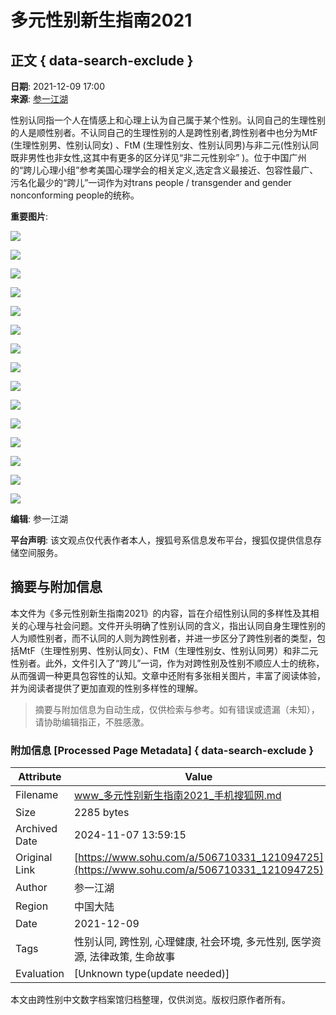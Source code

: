 # 多元性别新生指南2021

## 正文 { data-search-exclude }


**日期**: 2021-12-09 17:00  
**来源**: [参一江湖](https://www.sohu.com/a/506710331_121094725?spm=smpc.content-abroad.content.1.17309878038976zOPno4)

性别认同指一个人在情感上和心理上认为自己属于某个性别。认同自己的生理性别的人是顺性别者。不认同自己的生理性别的人是跨性别者,跨性别者中也分为MtF (生理性别男、性别认同女) 、FtM (生理性别女、性别认同男)与非二元(性别认同既非男性也非女性,这其中有更多的区分详见“非二元性别伞” )。位于中国广州的“跨儿心理小组”参考美国心理学会的相关定义,选定含义最接近、包容性最广、污名化最少的“跨儿”一词作为对trans people / transgender and gender nonconforming people的统称。

**重要图片**:

![](https://p7.itc.cn/q_70/images01/20211209/c5c4bb544c7849edb2ba03e3ed1d9d50.jpeg)

![](https://p3.itc.cn/q_70/images01/20211209/734bc8341ee7441eb5bdbfc3900aa85b.jpeg)

![](https://p7.itc.cn/q_70/images01/20211209/a43b5eb32736466783147eb15746444a.jpeg)

![](https://p6.itc.cn/q_70/images01/20211209/47f128994b4a41bb81686ce644e32ed2.jpeg)

![](https://p2.itc.cn/q_70/images01/20211209/c32f69375b154d96b597b7dd6f8b673d.jpeg)

![](https://p4.itc.cn/q_70/images01/20211209/6c0581e9216d4f8abc7d3556295dd656.jpeg)

![](https://p1.itc.cn/q_70/images01/20211209/f8187e850eb04d7d9dff7927da89deed.jpeg)

![](https://p8.itc.cn/q_70/images01/20211209/23b7766007624663b6cc8adbcb2bf6b7.jpeg)

![](https://p8.itc.cn/q_70/images01/20211209/090c9d0fd45c4f4cb673f5b79db20f97.jpeg)

![](https://p0.itc.cn/q_70/images01/20211209/9611320085624efa86c33dfe8da4579b.jpeg)

![](https://p9.itc.cn/q_70/images01/20211209/6144f7ccc9ae42c29831b2ac032de7e1.jpeg)

![](https://p5.itc.cn/q_70/images01/20211209/6937a30f870a43f185bbbd980ff838d1.jpeg)

![](https://p0.itc.cn/q_70/images01/20211209/4b27e834d7e3479392fb5aa857ea69ad.jpeg)

![](https://p9.itc.cn/q_70/images01/20211209/2f7a4cf0fa7f490ca593c4e3b0e0aa8b.jpeg)

![](https://p8.itc.cn/q_70/images01/20211209/d423144ee272430e817a060df0c33f1a.jpeg)

**编辑**: 参一江湖

**平台声明**: 该文观点仅代表作者本人，搜狐号系信息发布平台，搜狐仅提供信息存储空间服务。

## 摘要与附加信息

<!-- tcd_abstract -->
本文件为《多元性别新生指南2021》的内容，旨在介绍性别认同的多样性及其相关的心理与社会问题。文件开头明确了性别认同的含义，指出认同自身生理性别的人为顺性别者，而不认同的人则为跨性别者，并进一步区分了跨性别者的类型，包括MtF（生理性别男、性别认同女）、FtM（生理性别女、性别认同男）和非二元性别者。此外，文件引入了“跨儿”一词，作为对跨性别及性别不顺应人士的统称，从而强调一种更具包容性的认知。文章中还附有多张相关图片，丰富了阅读体验，并为阅读者提供了更加直观的性别多样性的理解。
<!-- tcd_abstract_end -->

> 摘要与附加信息为自动生成，仅供检索与参考。如有错误或遗漏（未知），请协助编辑指正，不胜感激。

### 附加信息 [Processed Page Metadata] { data-search-exclude }

| Attribute       | Value                                  |
|-----------------|----------------------------------------|
| Filename        | www_多元性别新生指南2021_手机搜狐网.md                             |
| Size            | 2285 bytes                           |
| Archived Date   | 2024-11-07 13:59:15                             |
| Original Link   | [https://www.sohu.com/a/506710331_121094725](https://www.sohu.com/a/506710331_121094725)                       |
| Author          | 参一江湖                               |
| Region          | 中国大陆                               |
| Date            | 2021-12-09                                 |
| Tags            | 性别认同, 跨性别, 心理健康, 社会环境, 多元性别, 医学资源, 法律政策, 生命故事                                 |
| Evaluation            | [Unknown type(update needed)]                                 |
<!-- tcd_table_end -->

本文由跨性别中文数字档案馆归档整理，仅供浏览。版权归原作者所有。
